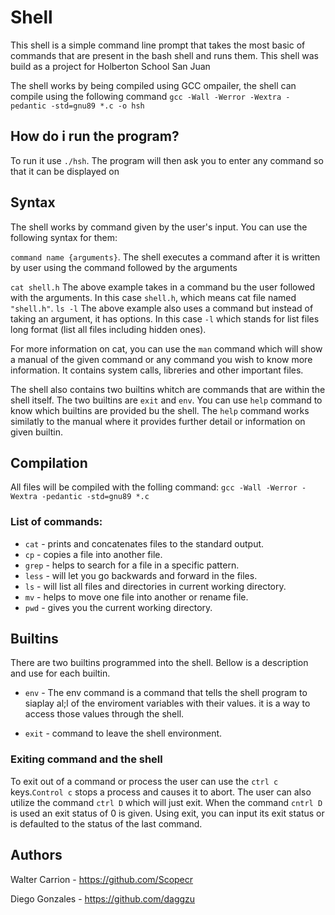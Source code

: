 # Shell
This shell is a simple command line prompt that takes the most basic of commands that are present
in the bash shell and runs them. This shell was build as a project for Holberton School San Juan

The shell works by being compiled using GCC ompailer, the shell can compile using the following command
`gcc -Wall -Werror -Wextra -pedantic -std=gnu89 *.c -o hsh`

## How do i run the program?
To run it use `./hsh`. The program will then ask you to enter any command so that it can be displayed on

## Syntax
The shell works by command given by the user's input. You can use the following syntax for them:

`command name {arguments}`.
The shell executes a command after it is written by user using the command followed by the arguments

`cat shell.h` The above example takes in a command bu the user followed with the arguments.
In this case `shell.h`, which means cat file named `"shell.h"`.
`ls -l` The above example also uses a command but instead of taking an argument, it has options. In this
case `-l` which stands for list files long format (list all files including hidden ones).

For more information on cat, you can use the `man` command which will show a manual of the given command
or any command you wish to know more information. It contains system calls, libreries and other important files.

The shell also contains two builtins whitch are commands that are within the shell itself. The two builtins are `exit`
and `env`. You can use `help` command to know which builtins are provided bu the shell. The `help` command works similatly
to the manual where it provides further detail or information on given builtin.

## Compilation
All files will be compiled with the folling command: `gcc -Wall -Werror -Wextra -pedantic -std=gnu89 *.c`

### List of commands:
 
- `cat` - prints and concatenates files to the standard output.
- `cp` - copies a file into another file.
- `grep` - helps to search for a file in a specific pattern.
- `less` - will let you go backwards and forward in the files.
- `ls` - will list all files and directories in current working directory.
- `mv` - helps to move one file into another or rename file.
- `pwd` - gives you the current working directory.

 ## Builtins
 There are two builtins programmed into the shell. Bellow is a description and use for each builtin.
 - `env` - The env command is a command that tells the shell program to siaplay al;l of the enviroment
			variables with their values. it is a way to access those values through the shell.
 
 - `exit` - command to leave the shell environment.

### Exiting command and the shell
To exit out of a command or process the user can use the `ctrl c` keys.`Control c` stops a process
and causes it to abort. The user can also utilize the command `ctrl D` which will just exit.
When the command `cntrl D` is used an exit status of 0 is given. Using exit, you can input its exit
status or is defaulted to the status of the last command. 

## Authors
Walter Carrion - https://github.com/Scopecr

Diego Gonzales - https://github.com/daggzu

